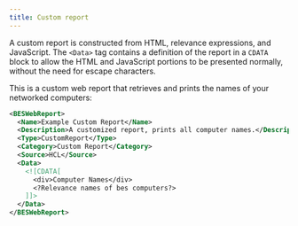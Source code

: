 ```yaml
---
title: Custom report
---
```


A custom report is constructed from HTML, relevance expressions, and JavaScript.
The ```<Data>``` tag contains a definition of the report in a ```CDATA``` block to
allow the HTML and JavaScript portions to be presented normally, without the need
for escape characters.

This is a custom web report that retrieves and prints the names of your networked
computers:

```xml
<BESWebReport>
  <Name>Example Custom Report</Name>
  <Description>A customized report, prints all computer names.</Description>
  <Type>CustomReport</Type>
  <Category>Custom Report</Category>
  <Source>HCL</Source>
  <Data>
    <![CDATA[
      <div>Computer Names</div>
      <?Relevance names of bes computers?>
    ]]>
  </Data>
</BESWebReport>
```
